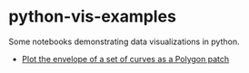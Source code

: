 # python-vis-examples
Some notebooks demonstrating data visualizations in python.

- [Plot the envelope of a set of curves as a Polygon patch](curve_envelope.ipynb)
